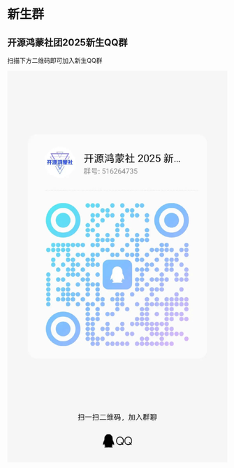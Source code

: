 # 新生群

## 开源鸿蒙社团2025新生QQ群

扫描下方二维码即可加入新生QQ群

![开源鸿蒙社团2025新生QQ群二维码](../../../public/guide/foreword/2025QQ.jpg)